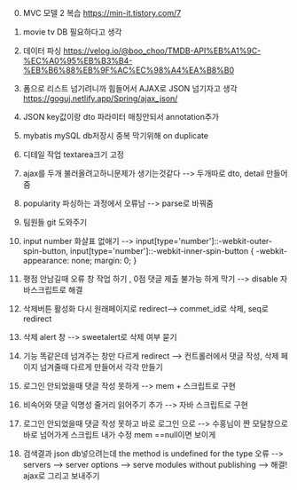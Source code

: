 0. MVC 모델 2 복습
https://min-it.tistory.com/7

1. movie tv DB 필요하다고 생각

2. 데이터 파싱 
https://velog.io/@boo_choo/TMDB-API%EB%A1%9C-%EC%A0%95%EB%B3%B4-%EB%B6%88%EB%9F%AC%EC%98%A4%EA%B8%B0

2. 폼으로 리스트 넘기려니까 힘들어서 AJAX로 JSON 넘기자고 생각
https://goguj.netlify.app/Spring/ajax_json/

3. JSON  key값이랑 dto 파라미터 매칭안되서 annotation추가 

4. mybatis mySQL db저장시 중복 막기위해 on duplicate

5. 디테일 작업 textarea크기 고정

6. ajax를 두개 불러올려고하니문제가 생기는것같다
--> 두개따로 dto, detail 만들어줌 

7. popularity 파싱하는  과정에서 오류남 --> parse로 바꿔줌 

8. 팀원들 git 도와주기

9. input number 화살표 없애기 --> input[type='number']::-webkit-outer-spin-button,
input[type='number']::-webkit-inner-spin-button {
	  -webkit-appearance: none;
	  margin: 0;
}

10.  평점 안남길때 오류 창 작업 하기 , 0점 댓글 제출 불가능 하게 막기 --> disable 자바스크립트로 해결

11. 삭제버튼 활성화 다시 원래페이지로 redirect--> commet_id로 삭제, seq로 redirect 

12. 삭제 alert 창 --> sweetalert로 삭제 여부 묻기

13. 기능 똑같은데 넘겨주는 창만 다르게 redirect --> 컨트롤러에서 댓글 작성, 삭제 페이지 넘겨줄때 다르게 만들어서 각각 만들기 

14. 로그인 안되었을때 댓글 작성 못하게 --> mem + 스크립트로 구현 

15. 비속어와 댓글 익명성 줄거리 읽어주기 추가 --> 자바 스크립트로 구현 

16. 로그인 안되었을때 댓글 작성 못하고 바로 로그인 으로 --> 수홍님이 짠 모달창으로 바로 넘어가게 스크립트 내가 수정 mem ==null이면 보이게 

17.  검색결과 json db넣으려는데 the method is undefined for the type 오류 --> servers --> server options --> serve modules without publishing --> 해결! ajax로 그리고 보내주기 
